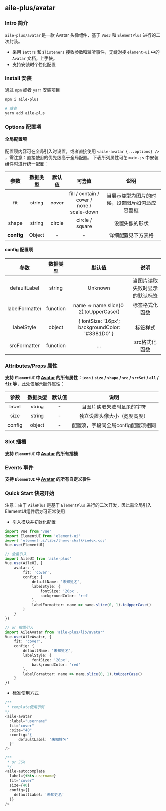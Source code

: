## aile-plus/avatar

### Intro 简介

`aile-plus/avatar` 是一款 Avatar 头像组件，基于 `Vue3` 和 `ElementPlus` 进行的二次封装。

- 采用 `$attrs` 和 `$listeners` 接收参数和监听事件，无缝对接 `element-ui` 中的 `Avatar` 文档，上手快。
- 支持安装时个性化配置

### Install 安装

通过 `npm` 或者 `yarn` 安装项目

```bash
npm i aile-plus

# 或者
yarn add aile-plus
```

### Options 配置项

#### 全局配置项

配置项内容可在全局引入时设置，或者直接使用 `<aile-avatar {...options} />` ，需注意：直接使用的优先级高于全局配置。
下表所列属性可在 `main.js` 中安装组件时进行统一配置：

|    参数    | 数据类型 | 默认值 |                     可选值                     |                      说明                      |
| :--------: | :------: | :----: | :--------------------------------------------: | :--------------------------------------------: |
|    fit     |  string  | cover  | fill / contain / cover /<br> none / scale-down | 当展示类型为图片的时候，设置图片如何适应容器框 |
|   shape    |  string  | circle |                circle / square                 |                 设置头像的形状                 |
| **config** |  Object  |   -    |                       -                        |               详细配置见下方表格               |

#### config 配置项

|      参数      | 数据类型 |                        默认值                        |              说明              |
| :------------: | :------: | :--------------------------------------------------: | :----------------------------: |
|  defaultLabel  |  string  |                       Unknown                        | 当图片读取失败时显示的默认标签 |
| labelFormatter | function |        name => name.slice(0, 2).toUpperCase()        |         标签格式化函数         |
|   labelStyle   |  object  | { fontSize: '16px';<br> backgroundColor: '#3381D0' } |            标签样式            |
|  srcFormatter  | function |                         ...                          |         src格式化函数          |

### Attributes/Props 属性

**支持 `ElementUI` 中 [Avatar](https://element-plus.org/#/zh-CN/component/Avatar) 的所有属性：`icon` / `size` / `shape` / `src` / `srcSet` / `all` / `fit` 等**，此处仅展示额外属性：

|  参数  | 数据类型 | 默认值 |                说明                |
| :----: | :------: | :----: | :--------------------------------: |
| label  |  string  |   -    |     当图片读取失败时显示的字符     |
|  size  |  string  |   -    |    独立设置头像大小（宽度高度）    |
| config |  object  |   -    | 配置项，字段同全局config配置项相同 |

### Slot 插槽

**支持 `ElementUI` 中 [Avatar](https://element-plus.org/#/zh-CN/component/Avatar) 的所有插槽**

### Events 事件

**支持 `ElementUI` 中 [Avatar](https://element-plus.org/#/zh-CN/component/Avatar) 的所有自定义事件**

### Quick Start 快速开始

注意：由于 `AilePlus` 是基于 `ElementPlus` 进行的二次开发，因此需全局引入ElementUI组件后方可正常使用

- 引入模块并初始化配置

```ts
import Vue from 'vue'
import ElementUI from 'element-ui'
import 'element-ui/libs/theme-chalk/index.css'
Vue.use(ElementUI)

// 全量引入
import AileUI from 'aile-plus'
Vue.use(AileUI, {
    avatar: {
        fit: 'cover',
        config: {
            defaultName: '未知姓名',
            labelStyle: {
                fontSize: '20px',
                backgroundColor: 'red'
            },
            labelFormatter: name => name.slice(0, 1).toUpperCase()
        }
    }
})

// or 按需引入
import AileAvatar from 'aile-plus/lib/avatar'
Vue.use(AileAvatar, {
    fit: 'cover',
    config: {
        defaultName: '未知姓名',
        labelStyle: {
            fontSize: '20px',
            backgroundColor: 'red'
        },
        labelFormatter: name => name.slice(0, 1).toUpperCase()
    }
})

```

- 标准使用方式

```ts
/**
 * template使用示例
*/
<aile-avatar
  :label="username"
  fit="cover"
  :size="40"
  :config="{
      defaultLabel: '未知姓名'
  }"
/>

/**
 * or JSX
 */
<aile-autocomplete
  label={this.username}
  fit="cover"
  size={40}
  config={{
    defaultLabel: '未知姓名'
  }}
/>
```
